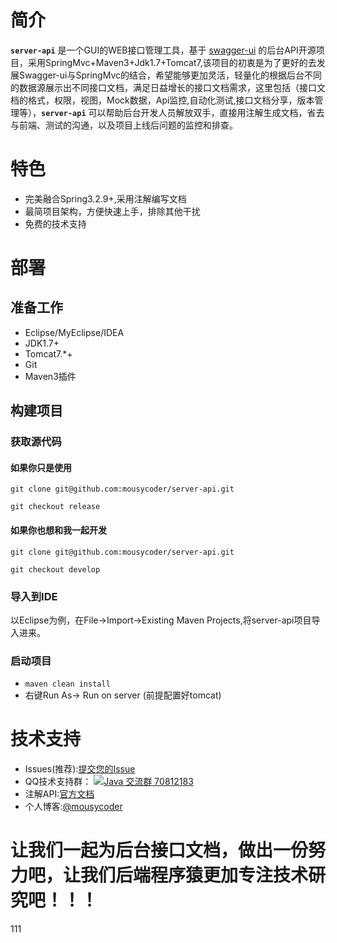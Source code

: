 # 简介

**`server-api`** 是一个GUI的WEB接口管理工具，基于 [swagger-ui](https://github.com/swagger-api/swagger-ui) 的后台API开源项目，采用SpringMvc+Maven3+Jdk1.7+Tomcat7,该项目的初衷是为了更好的去发展Swagger-ui与SpringMvc的结合，希望能够更加灵活，轻量化的根据后台不同的数据源展示出不同接口文档，满足日益增长的接口文档需求，这里包括（接口文档的格式，权限，视图，Mock数据，Api监控,自动化测试,接口文档分享，版本管理等），**`server-api`** 可以帮助后台开发人员解放双手，直接用注解生成文档，省去与前端、测试的沟通，以及项目上线后问题的监控和排查。

# 特色

- 完美融合Spring3.2.9+,采用注解编写文档
- 最简项目架构，方便快速上手，排除其他干扰
- 免费的技术支持

# 部署
## 准备工作
- Eclipse/MyEclipse/IDEA
- JDK1.7+
- Tomcat7.*+
- Git
- Maven3插件

## 构建项目
### 获取源代码

#### 如果你只是使用

```
git clone git@github.com:mousycoder/server-api.git

git checkout release
```

#### 如果你也想和我一起开发

```
git clone git@github.com:mousycoder/server-api.git

git checkout develop
```


### 导入到IDE
以Eclipse为例，在File->Import->Existing Maven Projects,将server-api项目导入进来。


### 启动项目

- `maven clean install`
- 右键Run As-> Run on server (前提配置好tomcat)


# 技术支持


- Issues(推荐):[提交您的Issue](https://github.com/mousycoder/server-api/issues)
- QQ技术支持群： <a target="_blank" href="http://shang.qq.com/wpa/qunwpa?idkey=1ee1e533b44ef916dd09742b52472317a54eb00880127d4f4c6f1ec06e4397e3"><img border="0" src="http://pub.idqqimg.com/wpa/images/group.png" alt="Java 交流群" title="Java 交流群"> 70812183</a>
- 注解API:[官方文档](http://docs.swagger.io/swagger-core/apidocs/index.html)
- 个人博客:[@mousycoder](http://huhao520.com)

# 让我们一起为后台接口文档，做出一份努力吧，让我们后端程序猿更加专注技术研究吧！！！
111







